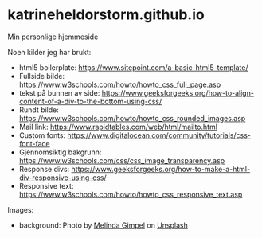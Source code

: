 # katrineheldorstorm.github.io
Min personlige hjemmeside

Noen kilder jeg har brukt:
- html5 boilerplate: https://www.sitepoint.com/a-basic-html5-template/
- Fullside bilde: https://www.w3schools.com/howto/howto_css_full_page.asp
- tekst på bunnen av side: https://www.geeksforgeeks.org/how-to-align-content-of-a-div-to-the-bottom-using-css/
- Rundt bilde: https://www.w3schools.com/howto/howto_css_rounded_images.asp
- Mail link: https://www.rapidtables.com/web/html/mailto.html
- Custom fonts: https://www.digitalocean.com/community/tutorials/css-font-face
- Gjennomsiktig bakgrunn: https://www.w3schools.com/css/css_image_transparency.asp
- Response divs: https://www.geeksforgeeks.org/how-to-make-a-html-div-responsive-using-css/
- Responsive text: https://www.w3schools.com/howto/howto_css_responsive_text.asp

Images:
- background: <span>Photo by <a href="https://unsplash.com/@melindagimpel?utm_source=unsplash&amp;utm_medium=referral&amp;utm_content=creditCopyText">Melinda Gimpel</a> on <a href="https://unsplash.com/s/photos/coffee-computer?utm_source=unsplash&amp;utm_medium=referral&amp;utm_content=creditCopyText">Unsplash</a></span>
